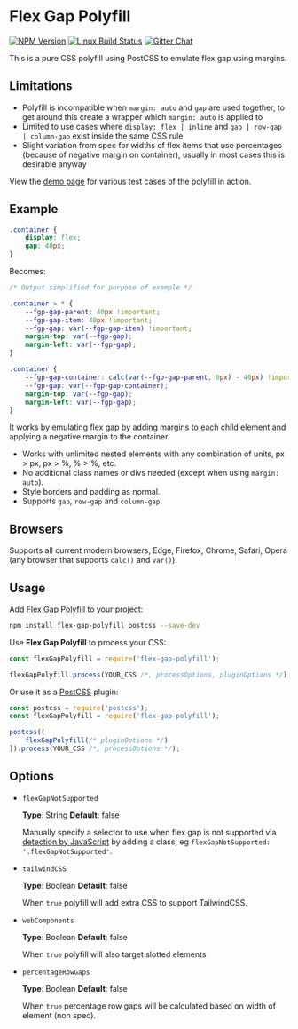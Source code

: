 # Flex Gap Polyfill

[![NPM Version][npm-img]][npm-url]
[![Linux Build Status][cli-img]][cli-url]
[![Gitter Chat][git-img]][git-url]


This is a pure CSS polyfill using PostCSS to emulate flex gap using margins.

## Limitations

- Polyfill is incompatible when `margin: auto` and `gap` are used together, to get around this create a wrapper which `margin: auto` is applied to
- Limited to use cases where `display: flex | inline` and `gap | row-gap | column-gap` exist inside the same CSS rule
- Slight variation from spec for widths of flex items that use percentages (because of negative margin on container), usually in most cases this is desirable anyway

View the [demo page](https://limitlessloop.github.io/flex-gap-polyfill/) for various test cases of the polyfill in action.

## Example

```css
.container {
    display: flex;
    gap: 40px;
}

```

Becomes:

```css
/* Output simplified for purpose of example */

.container > * {
    --fgp-gap-parent: 40px !important;
    --fgp-gap-item: 40px !important;
    --fgp-gap: var(--fgp-gap-item) !important;
    margin-top: var(--fgp-gap);
    margin-left: var(--fgp-gap);
}

.container {
    --fgp-gap-container: calc(var(--fgp-gap-parent, 0px) - 40px) !important;
    --fgp-gap: var(--fgp-gap-container);
    margin-top: var(--fgp-gap);
    margin-left: var(--fgp-gap);
}
```

It works by emulating flex gap by adding margins to each child element and applying a negative margin to the container.

- Works with unlimited nested elements with any combination of units, px > px, px > %, % > %, etc.
- No additional class names or divs needed (except when using `margin: auto`).
- Style borders and padding as normal.
- Supports `gap`, `row-gap` and `column-gap`.

## Browsers

Supports all current modern browsers, Edge, Firefox, Chrome, Safari, Opera (any browser that supports `calc()` and `var()`).

## Usage

Add [Flex Gap Polyfill] to your project:

```bash
npm install flex-gap-polyfill postcss --save-dev
```

Use **Flex Gap Polyfill** to process your CSS:

```js
const flexGapPolyfill = require('flex-gap-polyfill');

flexGapPolyfill.process(YOUR_CSS /*, processOptions, pluginOptions */);
```

Or use it as a [PostCSS] plugin:

```js
const postcss = require('postcss');
const flexGapPolyfill = require('flex-gap-polyfill');

postcss([
    flexGapPolyfill(/* pluginOptions */)
]).process(YOUR_CSS /*, processOptions */);
```

[npm-url]: https://www.npmjs.com/package/flex-gap-polyfill
[npm-img]: https://img.shields.io/npm/v/flex-gap-polyfill.svg
[cli-url]: https://travis-ci.org/limitlessloop/flex-gap-polyfill
[cli-img]: https://img.shields.io/travis/limitlessloop/flex-gap-polyfill.svg
[git-url]: https://gitter.im/postcss/postcss
[git-img]: https://img.shields.io/badge/chat-gitter-blue.svg

[PostCSS]: https://github.com/postcss/postcss
[Flex Gap Polyfill]: https://github.com/limitlessloop/flex-gap-polyfill

## Options

- `flexGapNotSupported`

    __Type__: String __Default__: false

    Manually specify a selector to use when flex gap is not supported via [detection by JavaScript](https://github.com/Modernizr/Modernizr/blob/master/feature-detects/css/flexgap.js) by adding a class, eg `flexGapNotSupported: '.flexGapNotSupported'`.

- `tailwindCSS`

    __Type__: Boolean __Default__: false

    When `true` polyfill will add extra CSS to support TailwindCSS.

- `webComponents`

    __Type__: Boolean __Default__: false

    When `true` polyfill will also target slotted elements

- `percentageRowGaps`

    __Type__: Boolean __Default__: false

    When `true` percentage row gaps will be calculated based on width of element (non spec).
